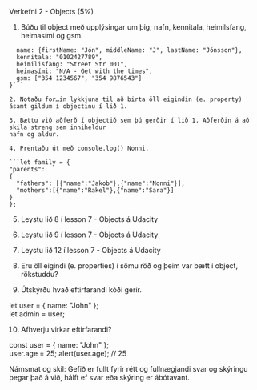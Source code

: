 Verkefni 2 - Objects (5%)
1. Búðu til object með upplýsingar um þig; nafn, kennitala, heimilsfang, heimasími og gsm.

  ```let me = {
    name: {firstName: "Jón", middleName: "J", lastName: "Jónsson"},
    kennitala: "0102427789",
    heimilisfang: "Street Str 001",
    heimasími: "N/A - Get with the times",
    gsm: ["354 1234567", "354 9876543"]
  }```

2. Notaðu for…in lykkjuna til að birta öll eigindin (e. property) ásamt gildum í objectinu í lið 1.

3. Bættu við aðferð í objectið sem þú gerðir í lið 1. Aðferðin á að skila streng sem inniheldur
nafn og aldur.

4. Prentaðu út með console.log() Nonni.

```let family = {
  "parents":
  {
    "fathers": [{"name":"Jakob"},{"name":"Nonni"}],
    "mothers":[{"name":"Rakel"},{"name":"Sara"}]
  }
};
 
 ```
 
5. Leystu lið 8 í lesson 7 - Objects á Udacity

6. Leystu lið 9 í lesson 7 - Objects á Udacity

7. Leystu lið 12 í lesson 7 - Objects á Udacity

8. Eru öll eigindi (e. properties) í sömu röð og þeim var bætt í object, rökstuddu?

9. Útskýrðu hvað eftirfarandi kóði gerir.

let user = { name: "John" };  
let admin = user;

10. Afhverju virkar eftirfarandi?

const user = {
 name: "John"
};  
user.age = 25;
alert(user.age); // 25

Námsmat og skil:
Gefið er fullt fyrir rétt og fullnægjandi svar og skýringu þegar það á við, hálft ef svar eða skýring
er ábótavant.
